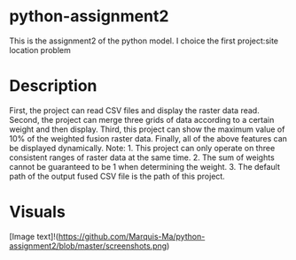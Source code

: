 # python-assignment2
This is the assignment2 of the python model.
I choice the first project:site location problem
# Description
First, the project can read CSV files and display the raster data read.
Second, the project can merge three grids of data according to a certain weight and then display.
Third, this project can show the maximum value of 10% of the weighted fusion raster data.
Finally, all of the above features can be displayed dynamically.
Note: 1. This project can only operate on three consistent ranges of raster data at the same time.
2. The sum of weights cannot be guaranteed to be 1 when determining the weight.
3. The default path of the output fused CSV file is the path of this project.
# Visuals
[Image text]!(https://github.com/Marquis-Ma/python-assignment2/blob/master/screenshots.png)
